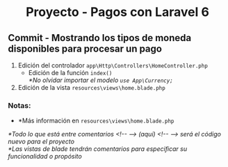 
  <!-- Title -->
  <h1 align="center">Proyecto - Pagos con Laravel 6</h1>
  <!-- End Title -->

  <!-- Commit name -->
  <h2>Commit - <strong>Mostrando los tipos de moneda disponibles para procesar un pago</strong></h2>
  <!-- End Commit name -->
  
  <!-- Commit instructions -->
  <ol>
   <li>
    Edición del controlador <code>app\Http\Controllers\HomeController.php</code>
    <ul>
      <li>
        Edición de la función <code>index()</code>
        <br>
        <em>*No olvidar importar el modelo <code>use App\Currency;</code></em>
      </li>
    </ul>
   </li>
   <li>Edición de la vista <code>resources\views\home.blade.php</code></li>
  </ol>
  <!-- End Commit instructions -->
  
  <!-- Notes -->
  <h3>Notas:</h3>

  <ul>
    <li>*Más información en <code>resources\views\home.blade.php</code></li>
  </ul>
    
  <em>
    *Todo lo que está entre comentarios
    &lt;!-- --&gt; (aquí) &lt;!-- --&gt;
    será el código nuevo para el proyecto
  </em>
  <br>
  <em>
    *Las vistas de blade tendrán comentarios para especificar su funcionalidad o propósito
  </em>
  <!-- End notes -->
